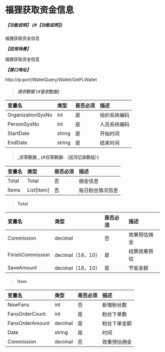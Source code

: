 # 福狸获取资金信息

##### _【功能说明】_ {#【功能说明】}

福狸获取资金信息

_**【应用场景】**_

福狸获取资金信息

_**【接口地址】**_

http://ip:port/WalletQuery/Wallet/GetFLWallet

> #### _请求数据_ {#请求数据}

| 变量名 | 类型 | 是否必须 | 描述 |
| :--- | :--- | :--- | :--- |
| OrganizationSysNo | int | 是 | 组织系统编码 |
| PersonSysNo| int | 是 | 人员系统编码 |
| StartDate| string | 是 | 开始时间 |
| EndDate| string | 是 | 结束时间 |


> #### _应答数据 _ {#应答数据-（巡河记录数组）}

| 变量名 | 类型 | 是否必须 | 描述 |
| :--- | :--- | :--- | :--- |
| Total| Total| 否 | 佣金信息 |
| Items| List[Item]| 否 | 每日粉丝情况信息 |






> #### Total

| 变量名 | 类型 | 是否必须 | 描述 |
| :--- | :--- | :--- | :--- |
| Commission| decimal | 否 | 效果预估佣金 |
| FinishCommission| decimal（18，10） | 是 | 结算效果预估 |
| SaveAmount| decimal（18，10） | 是 |节省金额 |


> #### Item

| 变量名 | 类型 | 是否必须 | 描述 |
| :--- | :--- | :--- | :--- |
| NewFans| int| 否 | 新增粉丝数 |
| FansOrderCount|int| 是 | 粉丝下单数 |
| FansOrderAmount|decimal| 是 | 粉丝下单金额 |
| Date| string | 是 | 时间 |
| Commission| decimal | 否 | 效果预估佣金 |






